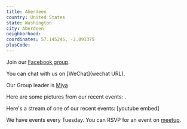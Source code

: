 ```yaml
---
title: Aberdeen
country: United States
state: Washington
city: Aberdeen
neighborhood: 
coordinates: 57.145245, -2.091375
plusCode:
---
```

Join our [Facebook group](https://www.facebook.com/groups/free.code.camp.aberdeen).

You can chat with us on [WeChat](wechat URL).

Our Group leader is [Miya](freecodecamp.org/miya)

Here are some pictures from our recent events:
![]().

Here's a stream of one of our recent events:
[youtube embed]

We have events every Tuesday. You can RSVP for an event on [meetup](meetupurl).
